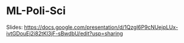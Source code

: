 # ML-Poli-Sci


Slides: https://docs.google.com/presentation/d/1Qzgl6P9cNUejpLUx-ivtGDouEj2i82tKl3jF-sBwdbU/edit?usp=sharing